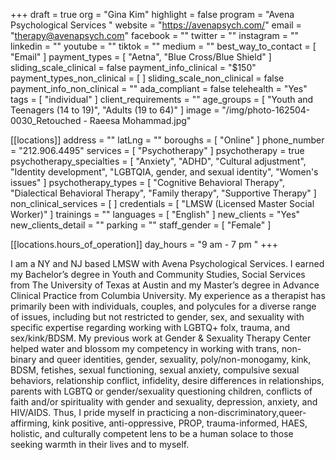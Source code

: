 +++
draft = true
org = "Gina Kim"
highlight = false
program = "Avena Psychological Services "
website = "https://avenapsych.com/"
email = "therapy@avenapsych.com"
facebook = ""
twitter = ""
instagram = ""
linkedin = ""
youtube = ""
tiktok = ""
medium = ""
best_way_to_contact = [ "Email" ]
payment_types = [ "Aetna", "Blue Cross/Blue Shield" ]
sliding_scale_clinical = false
payment_info_clinical = "$150"
payment_types_non_clinical = [ ]
sliding_scale_non_clinical = false
payment_info_non_clinical = ""
ada_compliant = false
telehealth = "Yes"
tags = [ "individual" ]
client_requirements = ""
age_groups = [ "Youth and Teenagers (14 to 19)", "Adults (19 to 64)" ]
image = "/img/photo-162504-0030_Retouched - Raeesa Mohammad.jpg"

[[locations]]
address = ""
latLng = ""
boroughs = [ "Online" ]
phone_number = "212.906.4495"
services = [ "Psychotherapy" ]
psychotherapy = true
psychotherapy_specialties = [
  "Anxiety",
  "ADHD",
  "Cultural adjustment",
  "Identity development",
  "LGBTQIA, gender, and sexual identity",
  "Women's issues"
]
psychotherapy_types = [
  "Cognitive Behavioral Therapy",
  "Dialectical Behavioral Therapy",
  "Family therapy",
  "Supportive Therapy"
]
non_clinical_services = [ ]
credentials = [ "LMSW (Licensed Master Social Worker)" ]
trainings = ""
languages = [ "English" ]
new_clients = "Yes"
new_clients_detail = ""
parking = ""
staff_gender = [ "Female" ]

  [[locations.hours_of_operation]]
  day_hours = "9 am - 7 pm "
+++

I am a NY and NJ based LMSW with Avena Psychological Services. I earned my Bachelor’s degree in Youth and Community Studies, Social Services from The University of Texas at Austin and my Master’s degree in Advance Clinical Practice from Columbia University. My experience as a therapist has primarily been with individuals, couples, and polycules for a diverse range of issues, including but not restricted to gender, sex, and sexuality with specific expertise regarding working with LGBTQ+ folx, trauma, and sex/kink/BDSM. My previous work at Gender & Sexuality Therapy Center helped water and blossom my competency in working
with trans, non-binary and queer identities, gender, sexuality, poly/non-monogamy, kink, BDSM, fetishes, sexual functioning, sexual anxiety, compulsive sexual behaviors, relationship conflict, infidelity, desire differences in relationships, parents with LGBTQ or gender/sexuality questioning children, conflicts of faith and/or spirituality with gender and sexuality, depression, anxiety, and HIV/AIDS. Thus, I pride myself in practicing a non-discriminatory,queer-affirming, kink positive, anti-oppressive, PROP, trauma-informed, HAES, holistic, and culturally competent lens to be a human solace to those seeking warmth in their lives and to myself.

